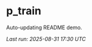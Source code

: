 # p_train

Auto-updating README demo.

<!--START_SECTION:status-->
_Last run: 2025-08-31 17:30 UTC_
<!--END_SECTION:status-->












































































































































































































































